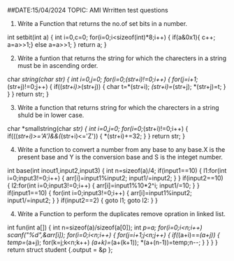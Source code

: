 ##DATE:15/04/2024     TOPIC: AMI Wrritten test questions


1) Write a Function that returns the no.of set bits in  a number.

int setbit(int a)
{
	int i=0,c=0;
	for(i=0;i<sizeof(int)*8;i++)
	{
		if(a&0x1){
			c++;
			a=a>>1;}
		else
			a=a>>1;
	}
	return a;
}


2) Write a funtion that returns the string for which the charecters in a string must be in ascending order.


char *string(char *str)
{
	int i=0,j=0;
	for(i=0;*(str+i)!=0;i++)
	{
		for(j=i+1;*(str+j)!=0;j++)
		{
		if((*str+i)>*(str+j))
		{
		char t=*(str+i);
		*(str+i)=*(str+j);
		*(str+j)=t;
		}
		}
	}
	return str;
}


3) Write a function that returns string for which the charecters in a string shuld be in lower case.



char *smallstring(char *str)
{
	int i=0,j=0;
	for(i=0;*(str+i)!=0;i++)
	{
		if(((*str+i)>='A')&&(*(str+i)<='Z'))
		{
			*(str+i)+=32;
		}
	}
	return str;
}


4) Write a function to convert a number from any base to any base.X is the present base and Y is the conversion base and S is the integet number.


int base(int inout1,input2,input3)
{
	int n=sizeof(a)/4;
	if(input1==10)
	{
l1:for(int i=0;input3!=0;i++)
   {
	   arr[i]=input1%input2;
	   input1/=input2;
   }
	}
	if(input2==10)
	{
l2:for(int i=0;input3!=0;i++)
   {
	   arr[i]=input1%10*2^i;
	   input1/=10;
   }
	}
	if(input1==10)
	{
		for(int i=0;input3!=0;i++)
		{
			arr[i]=input1%input2;
			input1/=input2;
		}
	}
	if(input2==2)
	{
		goto l1;
		goto l2:
	}
}


4) Write a Function to perform the duplicates remove opration in linked list.

int fun(int a[])
{
int n=sizeof(a)/sizeof(a[0]);
int *p=a;
for(i=0;i<n;i++)
		scanf("%d",&arr[i]);
	for(i=0;i<n;i++)
	{
		for(j=i+1;j<n;j++)
		{
			if(*(a+i)==*(a+j))
			{
				temp=*(a+j);
				for(k=j;k<n;k++)
					*(a+k)=*(a+(k+1));
				*(a+(n-1))=temp;n--;
			}
		}
	}
}
return struct student {.output = &p };
